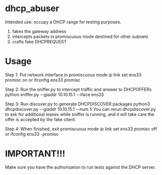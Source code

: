 # dhcp_abuser

Intended use: occupy a DHCP range for testing purposes.

1) fakes the gateway address
2) intercepts packets in promiscuous mode destined for other subnets
3) crafts fake DHCPREQUEST

# Usage 

Step 1: Put network interface in promiscuous mode
ip link set ens33 promisc on
or
ifconfig ens33 promisc

Step 2: Run the sniffer.py to intercept traffic and answer to DHCPOFFERs
python sniffer.py --giaddr 10.10.15.1 --iface ens33

Step 3: Run discover.py to generate DHCPDISCOVER packages
python3 dhcpdiscover.py --giaddr 10.10.15.1 --num 5
You can rerun dhcpdiscover.py to ask for additional leases while sniffer is running, and it will take care the offer is accepted by the fake client. 

Step 4: When finished, exit promiscuous mode
ip link set ens33 promisc off
or
ifconfig ens33 -promisc


# IMPORTANT!!! 

Make sure you have the authorisation to run tests against the DHCP server. 
